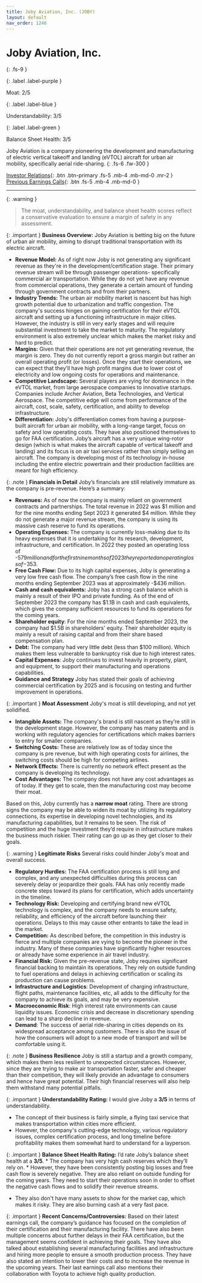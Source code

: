 ```yaml
---
title: Joby Aviation, Inc. (JOBY)
layout: default
nav_order: 1246
---
```


# Joby Aviation, Inc.
{: .fs-9 }

{: .label .label-purple }

Moat: 2/5

{: .label .label-blue }

Understandability: 3/5

{: .label .label-green }

Balance Sheet Health: 3/5

Joby Aviation is a company pioneering the development and manufacturing of electric vertical takeoff and landing (eVTOL) aircraft for urban air mobility, specifically aerial ride-sharing.
{: .fs-6 .fw-300 }

[Investor Relations](https://www.google.com/search?q=JOBY+investor+relations){: .btn .btn-primary .fs-5 .mb-4 .mb-md-0 .mr-2 }
[Previous Earnings Calls](https://discountingcashflows.com/company/JOBY/transcripts/){: .btn .fs-5 .mb-4 .mb-md-0 }

---

{: .warning }
>The moat, understandability, and balance sheet health scores reflect a conservative evaluation to ensure a margin of safety in any assessment.



{: .important }
**Business Overview:**
Joby Aviation is betting big on the future of urban air mobility, aiming to disrupt traditional transportation with its electric aircraft. 

*   **Revenue Model:** As of right now Joby is not generating any significant revenue as they're in the development/certification stage. Their primary revenue stream will be through passenger operations- specifically commercial air transportation. While they do not yet have any revenue from commercial operations, they generate a certain amount of funding through government contracts and from their partners.
*   **Industry Trends:** The urban air mobility market is nascent but has high growth potential due to urbanization and traffic congestion. The company's success hinges on gaining certification for their eVTOL aircraft and setting up a functioning infrastructure in major cities. However, the industry is still in very early stages and will require substantial investment to take the market to maturity. The regulatory environment is also extremely unclear which makes the market risky and hard to predict.
*   **Margins:** Given that their operations are not yet generating revenue, the margin is zero. They do not currently report a gross margin but rather an overall operating profit (or losses). Once they start their operations, we can expect that they’ll have high profit margins due to lower cost of electricity and low ongoing costs for operations and maintenance.
*   **Competitive Landscape:** Several players are vying for dominance in the eVTOL market, from large aerospace companies to innovative startups. Companies include Archer Aviation, Beta Technologies, and Vertical Aerospace. The competitive edge will come from performance of the aircraft, cost, scale, safety, certification, and ability to develop infrastructure.
*   **Differentiation:** Joby's differentiation comes from having a purpose-built aircraft for urban air mobility, with a long-range target, focus on safety and low operating costs. They have also positioned themselves to go for FAA certification. Joby’s aircraft has a very unique wing-rotor design (which is what makes the aircraft capable of vertical takeoff and landing) and its focus is on air taxi services rather than simply selling an aircraft. The company is developing most of its technology in-house including the entire electric powertrain and their production facilities are meant for high efficiency.

{: .note }
**Financials in Detail**
Joby’s financials are still relatively immature as the company is pre-revenue. Here’s a summary:

*   **Revenues:** As of now the company is mainly reliant on government contracts and partnerships. The total revenue in 2022 was $1 million and for the nine months ending Sept 2023 it generated $4 million. While they do not generate a major revenue stream, the company is using its massive cash reserve to fund its operations.
*   **Operating Expenses:** The company is currently loss-making due to its heavy expenses that it is undertaking for its research, development, infrastructure, and certification. In 2022 they posted an operating loss of -$579 million and for the first nine months of 2023 they reported an operating loss of -$353.
*   **Free Cash Flow:** Due to its high capital expenses, Joby is generating a very low free cash flow. The company’s free cash flow in the nine months ending September 2023 was at approximately -$436 million.
*   **Cash and cash equivalents:** Joby has a strong cash balance which is mainly a result of their IPO and private funding. As of the end of September 2023 the company has $1.1B in cash and cash equivalents, which gives the company sufficient resources to fund its operations for the coming years.
*   **Shareholder equity**: For the nine months ended September 2023, the company had $1.5B in shareholders' equity. Their shareholder equity is mainly a result of raising capital and from their share based compensation plan.
*   **Debt:** The company had very little debt (less than $100 million). Which makes them less vulnerable to bankruptcy risk due to high interest rates.
*   **Capital Expenses**: Joby continues to invest heavily in property, plant, and equipment, to support their manufacturing and operations capabilities.
*   **Guidance and Strategy** Joby has stated their goals of achieving commercial certification by 2025 and is focusing on testing and further improvement in operations.

{: .important }
**Moat Assessment**
Joby's moat is still developing, and not yet solidified.

*   **Intangible Assets:** The company's brand is still nascent as they’re still in the development stage. However, the company has many patents and is working with regulatory agencies for certifications which makes barriers to entry for smaller companies.
*   **Switching Costs:** These are relatively low as of today since the company is pre revenue, but with high operating costs for airlines, the switching costs should be high for competing airlines.
*   **Network Effects:** There is currently no network effect present as the company is developing its technology.
*   **Cost Advantages:** The company does not have any cost advantages as of today. If they get to scale, then the manufacturing cost may become their moat.

Based on this, Joby currently has a **narrow moat** rating. There are strong signs the company may be able to widen its moat by utilizing its regulatory connections, its expertise in developing novel technologies, and its manufacturing capabilities, but it remains to be seen. The risk of competition and the huge investment they’d require in infrastructure makes the business much riskier. Their rating can go up as they get closer to their goals.

{: .warning }
**Legitimate Risks**
Several risks could hinder Joby's moat and overall success.

*   **Regulatory Hurdles:** The FAA certification process is still long and complex, and any unexpected difficulties during this process can severely delay or jeopardize their goals. FAA has only recently made concrete steps toward its plans for certification, which adds uncertainty in the timeline.
*   **Technology Risk:** Developing and certifying brand new eVTOL technology is complex, and the company needs to ensure safety, reliability, and efficiency of the aircraft before launching their operations. Delays to this may cause other entrants to take the lead in the market.
*   **Competition:** As described before, the competition in this industry is fierce and multiple companies are vying to become the pioneer in the industry. Many of these companies have significantly higher resources or already have some experience in air travel industry.
*   **Financial Risk:** Given the pre-revenue state, Joby requires significant financial backing to maintain its operations. They rely on outside funding to fuel operations and delays in achieving certification or scaling its production can cause problems.
*   **Infrastructure and Logistics**: Development of charging infrastructure, flight paths, maintenance facilities, etc, all adds to the difficulty for the company to achieve its goals, and may be very expensive.
*   **Macroeconomic Risk**: High interest rate environments can cause liquidity issues. Economic crisis and decrease in discretionary spending can lead to a sharp decline in revenue.
*   **Demand**: The success of aerial ride-sharing in cities depends on its widespread acceptance among customers. There is also the issue of how the consumers will adopt to a new mode of transport and will be comfortable using it.

{: .note }
**Business Resilience**
Joby is still a startup and a growth company, which makes them less resilient to unexpected circumstances. However, since they are trying to make air transportation faster, safer and cheaper than their competition, they will likely provide an advantage to consumers and hence have great potential. Their high financial reserves will also help them withstand many potential pitfalls.

{: .important }
**Understandability Rating:**
I would give Joby a **3/5** in terms of understandability. 

*   The concept of their business is fairly simple, a flying taxi service that makes transportation within cities more efficient.
*   However, the company's cutting-edge technology, various regulatory issues, complex certification process, and long timeline before profitability makes them somewhat hard to understand for a layperson.

{: .important }
**Balance Sheet Health Rating:**
I’d rate Joby’s balance sheet health at a **3/5**.
    *   The company has very high cash reserves which they’ll rely on.
    *   However, they have been consistently posting big losses and free cash flow is severely negative. They are also reliant on outside funding for the coming years. They need to start their operations soon in order to offset the negative cash flows and to solidify their revenue streams.
*   They also don't have many assets to show for the market cap, which makes it risky. They are also burning cash at a very fast pace.

{: .important }
**Recent Concerns/Controversies:**
Based on their latest earnings call, the company’s guidance has focused on the completion of their certification and their manufacturing facility. There have also been multiple concerns about further delays in their FAA certification, but the management seems confident in achieving their goals. They have also talked about establishing several manufacturing facilities and infrastructure and hiring more people to ensure a smooth production process. They have also stated an intention to lower their costs and to increase the revenue in the upcoming years. Their last earnings call also mentions their collaboration with Toyota to achieve high quality production.
